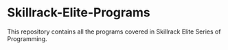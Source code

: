 # Skillrack-Elite-Programs
This repository contains all the programs covered in Skillrack Elite Series of Programming.
